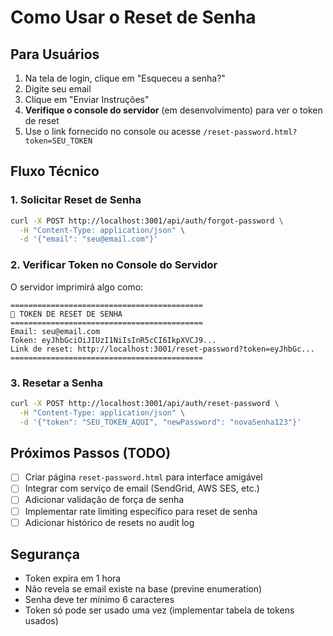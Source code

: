 # Como Usar o Reset de Senha

## Para Usuários

1. Na tela de login, clique em "Esqueceu a senha?"
2. Digite seu email
3. Clique em "Enviar Instruções"
4. **Verifique o console do servidor** (em desenvolvimento) para ver o token de reset
5. Use o link fornecido no console ou acesse `/reset-password.html?token=SEU_TOKEN`

## Fluxo Técnico

### 1. Solicitar Reset de Senha

```bash
curl -X POST http://localhost:3001/api/auth/forgot-password \
  -H "Content-Type: application/json" \
  -d '{"email": "seu@email.com"}'
```

### 2. Verificar Token no Console do Servidor

O servidor imprimirá algo como:

```
===========================================
🔐 TOKEN DE RESET DE SENHA
===========================================
Email: seu@email.com
Token: eyJhbGciOiJIUzI1NiIsInR5cCI6IkpXVCJ9...
Link de reset: http://localhost:3001/reset-password?token=eyJhbGc...
===========================================
```

### 3. Resetar a Senha

```bash
curl -X POST http://localhost:3001/api/auth/reset-password \
  -H "Content-Type: application/json" \
  -d '{"token": "SEU_TOKEN_AQUI", "newPassword": "novaSenha123"}'
```

## Próximos Passos (TODO)

- [ ] Criar página `reset-password.html` para interface amigável
- [ ] Integrar com serviço de email (SendGrid, AWS SES, etc.)
- [ ] Adicionar validação de força de senha
- [ ] Implementar rate limiting específico para reset de senha
- [ ] Adicionar histórico de resets no audit log

## Segurança

- Token expira em 1 hora
- Não revela se email existe na base (previne enumeration)
- Senha deve ter mínimo 6 caracteres
- Token só pode ser usado uma vez (implementar tabela de tokens usados)
